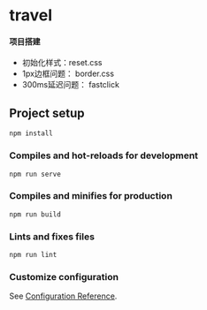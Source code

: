 # travel


#### 项目搭建
- 初始化样式：reset.css
- 1px边框问题： border.css
- 300ms延迟问题： fastclick


## Project setup
```
npm install
```

### Compiles and hot-reloads for development
```
npm run serve
```

### Compiles and minifies for production
```
npm run build
```

### Lints and fixes files
```
npm run lint
```

### Customize configuration
See [Configuration Reference](https://cli.vuejs.org/config/).
